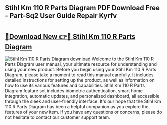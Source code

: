## Stihl Km 110 R Parts Diagram PDF Download Free - Part-Sq2 User Guide Repair Kyrfv

# <h2><a href="http://dfukeo.blite.top/?on=Stihl+Km+110+R+Parts+Diagram">🔗Download New 👉🔴 Stihl Km 110 R Parts Diagram</a></h2>

[![Stihl Km 110 R Parts Diagram download](https://i.imgur.com/lujVjoI.png)](http://dfukeo.blite.top/?on=Stihl+Km+110+R+Parts+Diagram)
Welcome to the Stihl Km 110 R Parts Diagram user manual, your ultimate resource for understanding and using your new product. Before you begin using your Stihl Km 110 R Parts Diagram, please take a moment to read this manual carefully. It includes detailed instructions for setting up the product, as well as information on how to use its various features and capabilities. Stihl Km 110 R Parts Diagram feature set includes biometric authentication, smart home integration, automatic updates, and personalized dashboard, all accessible through the sleek and user-friendly interface. It's our hope that the Stihl Km 110 R Parts Diagram has been a helpful companion as you explore the features of your new item. If you have any questions or concerns, please do not hesitate to contact our customer support team.
